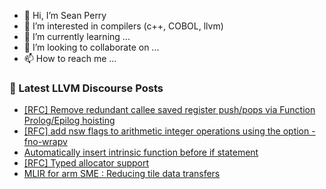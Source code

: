 - 👋 Hi, I’m Sean Perry
- 👀 I’m interested in compilers (c++, COBOL, llvm)
- 🌱 I’m currently learning ...
- 💞️ I’m looking to collaborate on ...
- 📫 How to reach me ...

<!---
s66perry/s66perry is a ✨ special ✨ repository because its `README.md` (this file) appears on your GitHub profile.
You can click the Preview link to take a look at your changes.
--->
### 📕 Latest LLVM Discourse Posts

<!-- DISCOURSE-LLVM:START -->
- [[RFC] Remove redundant callee saved register push/pops via Function Prolog/Epilog hoisting](https://discourse.llvm.org/t/rfc-remove-redundant-callee-saved-register-push-pops-via-function-prolog-epilog-hoisting/80050#post_3)
- [[RFC] add nsw flags to arithmetic integer operations using the option -fno-wrapv](https://discourse.llvm.org/t/rfc-add-nsw-flags-to-arithmetic-integer-operations-using-the-option-fno-wrapv/77584#post_10)
- [Automatically insert intrinsic function before if statement](https://discourse.llvm.org/t/automatically-insert-intrinsic-function-before-if-statement/79958#post_6)
- [[RFC] Typed allocator support](https://discourse.llvm.org/t/rfc-typed-allocator-support/79720#post_6)
- [MLIR for arm SME : Reducing tile data transfers](https://discourse.llvm.org/t/mlir-for-arm-sme-reducing-tile-data-transfers/80065#post_1)
<!-- DISCOURSE-LLVM:END -->
